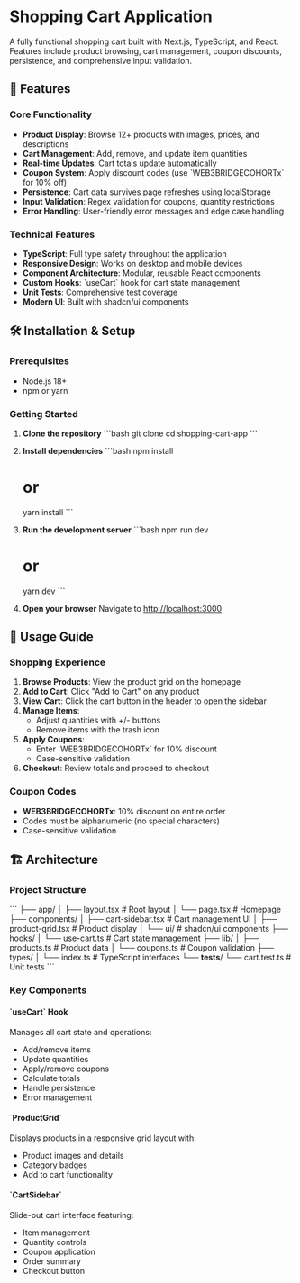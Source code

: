 # Shopping Cart Application

A fully functional shopping cart built with Next.js, TypeScript, and React. Features include product browsing, cart management, coupon discounts, persistence, and comprehensive input validation.

## 🚀 Features

### Core Functionality
- **Product Display**: Browse 12+ products with images, prices, and descriptions
- **Cart Management**: Add, remove, and update item quantities
- **Real-time Updates**: Cart totals update automatically
- **Coupon System**: Apply discount codes (use \`WEB3BRIDGECOHORTx\` for 10% off)
- **Persistence**: Cart data survives page refreshes using localStorage
- **Input Validation**: Regex validation for coupons, quantity restrictions
- **Error Handling**: User-friendly error messages and edge case handling

### Technical Features
- **TypeScript**: Full type safety throughout the application
- **Responsive Design**: Works on desktop and mobile devices
- **Component Architecture**: Modular, reusable React components
- **Custom Hooks**: \`useCart\` hook for cart state management
- **Unit Tests**: Comprehensive test coverage
- **Modern UI**: Built with shadcn/ui components

## 🛠️ Installation & Setup

### Prerequisites
- Node.js 18+ 
- npm or yarn

### Getting Started

1. **Clone the repository**
   \`\`\`bash
   git clone <repository-url>
   cd shopping-cart-app
   \`\`\`

2. **Install dependencies**
   \`\`\`bash
   npm install
   # or
   yarn install
   \`\`\`

3. **Run the development server**
   \`\`\`bash
   npm run dev
   # or
   yarn dev
   \`\`\`

4. **Open your browser**
   Navigate to [http://localhost:3000](http://localhost:3000)

## 📖 Usage Guide

### Shopping Experience
1. **Browse Products**: View the product grid on the homepage
2. **Add to Cart**: Click "Add to Cart" on any product
3. **View Cart**: Click the cart button in the header to open the sidebar
4. **Manage Items**: 
   - Adjust quantities with +/- buttons
   - Remove items with the trash icon
5. **Apply Coupons**: 
   - Enter \`WEB3BRIDGECOHORTx\` for 10% discount
   - Case-sensitive validation
6. **Checkout**: Review totals and proceed to checkout

### Coupon Codes
- **WEB3BRIDGECOHORTx**: 10% discount on entire order
- Codes must be alphanumeric (no special characters)
- Case-sensitive validation

## 🏗️ Architecture

### Project Structure
\`\`\`
├── app/
│   ├── layout.tsx          # Root layout
│   └── page.tsx            # Homepage
├── components/
│   ├── cart-sidebar.tsx    # Cart management UI
│   ├── product-grid.tsx    # Product display
│   └── ui/                 # shadcn/ui components
├── hooks/
│   └── use-cart.ts         # Cart state management
├── lib/
│   ├── products.ts         # Product data
│   └── coupons.ts          # Coupon validation
├── types/
│   └── index.ts            # TypeScript interfaces
└── __tests__/
    └── cart.test.ts        # Unit tests
\`\`\`

### Key Components

#### \`useCart\` Hook
Manages all cart state and operations:
- Add/remove items
- Update quantities
- Apply/remove coupons
- Calculate totals
- Handle persistence
- Error management

#### \`ProductGrid\`
Displays products in a responsive grid layout with:
- Product images and details
- Category badges
- Add to cart functionality

#### \`CartSidebar\`
Slide-out cart interface featuring:
- Item management
- Quantity controls
- Coupon application
- Order summary
- Checkout button